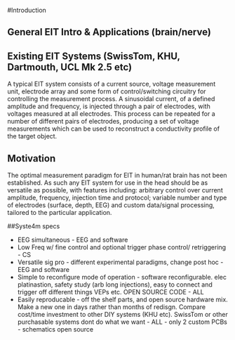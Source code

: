 #Introduction

## General EIT Intro & Applications (brain/nerve)

## Existing EIT Systems (SwissTom, KHU, Dartmouth, UCL Mk 2.5 etc)

A typical EIT system consists of a current source, voltage measurement unit, electrode array and some form of control/switching circuitry for controlling the measurement process. A sinusoidal current, of a defined amplitude and frequency, is injected through a pair of electrodes, with voltages measured at all electrodes. This process can be repeated for a number of different pairs of electrodes, producing a set of voltage measurements which can be used to reconstruct a conductivity profile of the target object.

## Motivation

The optimal measurement paradigm for EIT in human/rat brain has not been established. As such any EIT system for use in the head should be as versatile as possible, with features including: arbitrary control over current amplitude, frequency, injection time and protocol; variable number and type of electrodes (surface, depth, EEG) and custom data/signal processing, tailored to the particular application.

##Syste4m specs
* EEG simultaneous - EEG and software
* Low Freq w/ fine control and optional trigger phase control/ retriggering  - CS
* Versatile sig pro - different experimental paradigms, change post hoc - EEG and software 
* Simple to reconfigure mode of operation - software reconfigurable. elec platinastion, safety study (arb long injections), easy to connect and trigger off different things VEPs etc. OPEN SOURCE CODE - ALL
* Easily reproducable - off the shelf parts, and open source hardware mix. Make a new one in days rather than months of redisgn. Compare cost/time investment to other DIY systems (KHU etc). SwissTom or other purchasable systems dont do what we want  - ALL - only 2 custom PCBs - schematics open source


